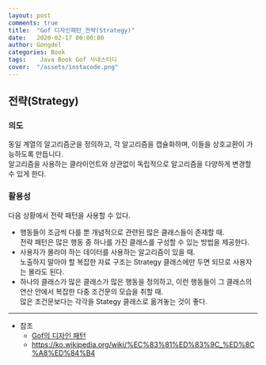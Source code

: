```yaml
---
layout: post
comments: true
title:  "Gof 디자인패턴_전략(Strategy)"
date:   2020-02-17 00:00:00
author: Gongdel
categories: Book
tags:	 Java Book Gof 사내스터디
cover:  "/assets/instacode.png"
---
```

## 전략(Strategy)
### 의도
동일 계열의 알고리즘군을 정의하고, 각 알고리즘을 캡슐화하며, 이들을 상호교환이 가능하도록 만듭니다.  
알고리즘을 사용하는 클라이언트와 상관없이 독립적으로 알고리즘을 다양하게 변경할 수 있게 한다.

### 활용성
다음 상황에서 전략 패턴을 사용할 수 있다.
+ 행동들이 조금씩 다를 뿐 개념적으로 관련된 많은 클래스들이 존재할 때.  
	전략 패턴은 많은 행동 중 하나를 가진 클래스를 구성할 수 있는 방법을 제공한다.
+ 사용자가 몰라야 하는 데이터를 사용하는 알고리즘이 있을 때.  
	노출하지 말아야 할 복잡한 자료 구조는 Strategy 클래스에만 두면 되므로 사용자는 몰라도 된다.  
+ 하나의 클래스가 많은 클래스가 많은 행동을 정의하고, 이런 행동들이 그 클래스의 연산 안에서 복잡한 다중 조건문의 모습을 취할 때.  
많은 조건문보다는 각각을 Stategy 클래스로 옮겨놓는 것이 좋다.
---

- 참조
	+ [Gof의 디자인 패턴](https://www.google.com/search?newwindow=1&sxsrf=ACYBGNTM3TLPpNtM8XVERiP7AyPyLDi3sQ%3A1572758465286&ei=wWO-XfOOEcTGmAWs26i4Cw&q=gof%EC%9D%98+%EB%94%94%EC%9E%90%EC%9D%B8%ED%8C%A8%ED%84%B4&oq=gof&gs_l=psy-ab.1.1.35i39l2j0i67j0j0i131l4j0j0i131.1801221.1802149..1803884...0.1..0.188.465.0j3......0....1..gws-wiz.......0i71.wMtI5vf-WEU)	
	+ <https://ko.wikipedia.org/wiki/%EC%83%81%ED%83%9C_%ED%8C%A8%ED%84%B4>


